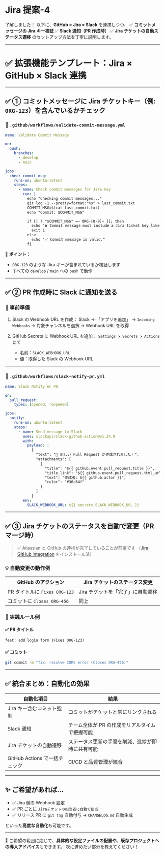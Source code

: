 # Jira 提案-4

了解しました！
以下に、**GitHub × Jira × Slack** を連携しつつ、
✅ **コミットメッセージの Jira キー検証**
✅ **Slack 通知（PR 作成時）**
✅ **Jira チケットの自動ステータス遷移**
のセットアップ方法を丁寧に説明します。

---

# ✅ 拡張機能テンプレート：Jira × GitHub × Slack 連携

---

## ✅ ① コミットメッセージに Jira チケットキー（例: `ORG-123`）を含んでいるかチェック

### 🔧 `.github/workflows/validate-commit-message.yml`

```yaml
name: Validate Commit Message

on:
  push:
    branches:
      - develop
      - main

jobs:
  check-commit-msg:
    runs-on: ubuntu-latest
    steps:
      - name: Check commit messages for Jira key
        run: |
          echo "Checking commit messages..."
          git log -1 --pretty=format:"%s" > last_commit.txt
          COMMIT_MSG=$(cat last_commit.txt)
          echo "Commit: $COMMIT_MSG"

          if [[ ! "$COMMIT_MSG" =~ ORG-[0-9]+ ]]; then
            echo "❌ Commit message must include a Jira ticket key like ORG-123"
            exit 1
          else
            echo "✅ Commit message is valid."
          fi
```

📝 **ポイント：**

- `ORG-123` のような Jira キーが含まれているか検証します
- すべての `develop` / `main` への `push` で動作

---

## ✅ ② PR 作成時に Slack に通知を送る

### 🔧 事前準備

1. Slack の Webhook URL を作成：
   Slack → 「アプリを追加」 → `Incoming Webhooks` → 対象チャンネルを選択 → Webhook URL を取得

2. GitHub Secrets に Webhook URL を追加：
   `Settings > Secrets > Actions` にて

   - 名前：`SLACK_WEBHOOK_URL`
   - 値：取得した Slack の Webhook URL

---

### 🔧 `.github/workflows/slack-notify-pr.yml`

```yaml
name: Slack Notify on PR

on:
  pull_request:
    types: [opened, reopened]

jobs:
  notify:
    runs-on: ubuntu-latest
    steps:
      - name: Send message to Slack
        uses: slackapi/slack-github-action@v1.24.0
        with:
          payload: |
            {
              "text": "📢 新しい Pull Request が作成されました！",
              "attachments": [
                {
                  "title": "${{ github.event.pull_request.title }}",
                  "title_link": "${{ github.event.pull_request.html_url }}",
                  "text": "作成者: ${{ github.actor }}",
                  "color": "#36a64f"
                }
              ]
            }
        env:
          SLACK_WEBHOOK_URL: ${{ secrets.SLACK_WEBHOOK_URL }}
```

---

## ✅ ③ Jira チケットのステータスを自動で変更（PR マージ時）

> ✅ Atlassian と GitHub の連携が完了していることが前提です
> （[Jira GitHub Integration](https://github.com/marketplace/jira) をインストール済）

### 💡 自動変更の動作例

| GitHub のアクション           | Jira チケットのステータス変更     |
| ----------------------------- | --------------------------------- |
| PR タイトルに `Fixes ORG-123` | Jira チケットを「完了」に自動遷移 |
| コミットに `Closes ORG-456`   | 同上                              |

### 🎯 実践ルール例

#### ✅ PR タイトル

```
feat: add login form (Fixes ORG-123)
```

#### ✅ コミット

```bash
git commit -m "fix: resolve CORS error (Closes ORG-456)"
```

---

## ✅ 統合まとめ：自動化の効果

| 自動化項目                    | 結果                                             |
| ----------------------------- | ------------------------------------------------ |
| Jira キー含むコミット強制     | コミットがチケットと常にリンクされる             |
| Slack 通知                    | チーム全体が PR の作成をリアルタイムで把握可能   |
| Jira チケットの自動遷移       | ステータス更新の手間を削減、進捗が即時に共有可能 |
| GitHub Actions で一括チェック | CI/CD と品質管理が統合                           |

---

## ✨ ご希望があれば…

- ✅ Jira 側の Webhook 設定
- ✅ PR ごとに `Jiraチケットの担当者に自動で割当`
- ✅ リリース PR に `git tag` 自動付与 → `CHANGELOG.md` 自動生成

といった**高度な自動化**も可能です。

---

🔧 ご希望の範囲に応じて、**具体的な設定ファイルの配置や、既存プロジェクトへの導入アドバイス**もできます。
次に進めたい部分を教えてください！
